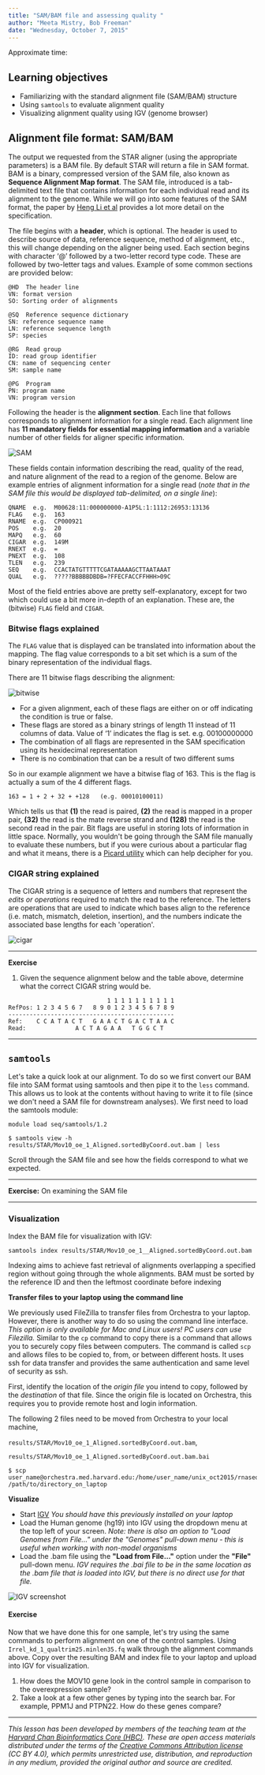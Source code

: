 ```yaml
---
title: "SAM/BAM file and assessing quality "
author: "Meeta Mistry, Bob Freeman"
date: "Wednesday, October 7, 2015"
---
```


Approximate time:

## Learning objectives

* Familiarizing with the standard alignment file (SAM/BAM) structure
* Using `samtools` to evaluate alignment quality 
* Visualizing alignment quality using IGV (genome browser)  

	
## Alignment file format: SAM/BAM

The output we requested from the STAR aligner (using the appropriate parameters) is a BAM file. By default STAR will return a file in SAM format. BAM is a binary, compressed version of the SAM file, also known as **Sequence Alignment Map format**. The SAM file, introduced is a tab-delimited text file that contains information for each individual read and its alignment to the genome. While we will go into some features of the SAM format, the paper by [Heng Li et al](http://bioinformatics.oxfordjournals.org/content/25/16/2078.full) provides a lot more detail on the specification.

The file begins with a **header**, which is optional. The header is used to describe source of data, reference sequence, method of alignment, etc., this will change depending on the aligner being used. Each section begins with character ‘@’ followed by a two-letter record type code.  These are followed by two-letter tags and values. Example of some common sections are provided below:

```
@HD  The header line
VN: format version
SO: Sorting order of alignments

@SQ  Reference sequence dictionary
SN: reference sequence name
LN: reference sequence length
SP: species

@RG  Read group
ID: read group identifier
CN: name of sequencing center
SM: sample name

@PG  Program
PN: program name
VN: program version
```

Following the header is the **alignment section**. Each line that follows corresponds to alignment information for a single read. Each alignment line has **11 mandatory fields for essential mapping information** and a variable number of other fields for aligner specific information. 

![SAM](../img/SAM_file.png)

These fields contain information describing the read, quality of the read, and nature alignment of the read to a region of the genome. Below are example entries of alignment information for a single read (*note that in the SAM file this would be displayed tab-delimited, on a single line*): 

```
QNAME  e.g.  M00628:11:000000000-A1P5L:1:1112:26953:13136
FLAG   e.g.  163
RNAME  e.g.  CP000921
POS    e.g.  20
MAPQ   e.g.  60
CIGAR  e.g.  149M
RNEXT  e.g.  = 
PNEXT  e.g.  108
TLEN   e.g.  239
SEQ    e.g.  CCACTATGTTTTTCGATAAAAAGCTTAATAAAT
QUAL   e.g.  ?????BBBBBDBDB=?FFECFACCFFHHH>09C

```
Most of the field entries above are pretty self-explanatory, except for two which could use a bit more in-depth of an explanation. These are, the (bitwise) `FLAG` field and `CIGAR`.

### Bitwise flags explained

The `FLAG` value that is displayed can be translated into information about the mapping. The flag value corresponds to a bit set which is a sum of the binary representation of the individual flags.

There are 11 bitwise flags describing the alignment:

![bitwise](../img/bitwiseflags.png)

* For a given alignment, each of these flags are either on or off indicating the condition is true or false. 
* These flags are stored as a binary strings of length 11 instead of 11 columns of data. Value of ‘1’ indicates the flag is set.  e.g. 00100000000
* The combination of all flags are represented in the SAM specification using its hexidecimal representation
* There is no combination that can be a result of two different sums

So in our example alignment we have a bitwise flag of 163. This is the flag is actually a sum of the 4 different flags.

`163 = 1 + 2 + 32 + +128   (e.g. 00010100011)`

Which tells us that **(1)** the read is paired, **(2)** the read is mapped in a proper pair, **(32)** the read is the mate reverse strand and **(128)** the read is the second read in the pair. Bit flags are useful in storing lots of information in little space. Normally, you wouldn't be going through the SAM file manually to evaluate these numbers, but if you were curious about a particular flag and what it means, there is a [Picard utility](http://broadinstitute.github.io/picard/explain-flags.html) which can help decipher for you.

### CIGAR string explained

The CIGAR string is a sequence of letters and numbers that represent the *edits or operations* required to match the read to the reference. The letters are operations that are used to indicate which bases align to the reference (i.e. match, mismatch, deletion, insertion), and the numbers indicate the associated base lengths for each 'operation'.

![cigar](../img/cigar_strings.png)

****

**Exercise**

1. Given the sequence alignment below and the table above, determine what the correct CIGAR string would be.

```
                            1 1 1 1 1 1 1 1 1 1
RefPos: 1 2 3 4 5 6 7   8 9 0 1 2 3 4 5 6 7 8 9
-----------------------------------------------
Ref:    C C A T A C T   G A A C T G A C T A A C
Read: 		       A C T A G A A   T G G C T

```

****


## `samtools`

Let's take a quick look at our alignment. To do so we first convert our BAM file into SAM format using samtools and then pipe it to the `less` command. This allows us to look at the contents without having to write it to file (since we don't need a SAM file for downstream analyses). We first need to load the samtools module:

	module load seq/samtools/1.2

```
$ samtools view -h results/STAR/Mov10_oe_1_Aligned.sortedByCoord.out.bam | less

```
 
Scroll through the SAM file and see how the fields correspond to what we expected.

****

**Exercise:**
On examining the SAM file

***

### Visualization

Index the BAM file for visualization with IGV:

    samtools index results/STAR/Mov10_oe_1__Aligned.sortedByCoord.out.bam

Indexing aims to achieve fast retrieval of alignments overlapping a specified region without going through the whole alignments. BAM must be sorted by the reference ID and then the leftmost coordinate before indexing

**Transfer files to your laptop using the command line**

We previously used FileZilla to transfer files from Orchestra to your laptop. However, there is another way to do so using the command line interface. _This option is only available for Mac and Linux users! PC users can use Filezilla._  Similar to the `cp` command to copy there is a command that allows you to securely copy files between computers. The command is called `scp` and allows files to be copied to, from, or between different hosts. It uses ssh for data transfer and provides the same authentication and same level of security as ssh. 

First, identify the location of the _origin file_ you intend to copy, followed by the _destination_ of that file. Since the origin file is located on Orchestra, this requires you to provide remote host and login information.

The following 2 files need to be moved from Orchestra to your local machine,
 
`results/STAR/Mov10_oe_1_Aligned.sortedByCoord.out.bam`,

`results/STAR/Mov10_oe_1_Aligned.sortedByCoord.out.bam.bai` 

```
$ scp user_name@orchestra.med.harvard.edu:/home/user_name/unix_oct2015/rnaseq_project/results/Mov10_oe_1_Aligned.sortedByCoord.out.bam* /path/to/directory_on_laptop
```


**Visualize**

* Start [IGV](https://www.broadinstitute.org/software/igv/download) _You should have this previously installed on your laptop_
* Load the Human genome (hg19) into IGV using the dropdown menu at the top left of your screen. _Note: there is also an option to "Load Genomes from File..." under the "Genomes" pull-down menu - this is useful when working with non-model organisms_
* Load the .bam file using the **"Load from File..."** option under the **"File"** pull-down menu. *IGV requires the .bai file to be in the same location as the .bam file that is loaded into IGV, but there is no direct use for that file.*

![IGV screenshot](../img/igv_screenshot.png)

#### Exercise
Now that we have done this for one sample, let's try using the same commands to perform alignment on one of the control samples. Using `Irrel_kd_1_qualtrim25.minlen35.fq` walk through the alignment commands above. Copy over the resulting BAM and index file to your laptop and upload into IGV for visualization. 

1. How does the MOV10 gene look in the control sample in comparison to the overexpression sample?
2. Take a look at a few other genes by typing into the search bar. For example, PPM1J and PTPN22. How do these genes compare? 


---
*This lesson has been developed by members of the teaching team at the [Harvard Chan Bioinformatics Core (HBC)](http://bioinformatics.sph.harvard.edu/). These are open access materials distributed under the terms of the [Creative Commons Attribution license](https://creativecommons.org/licenses/by/4.0/) (CC BY 4.0), which permits unrestricted use, distribution, and reproduction in any medium, provided the original author and source are credited.*
